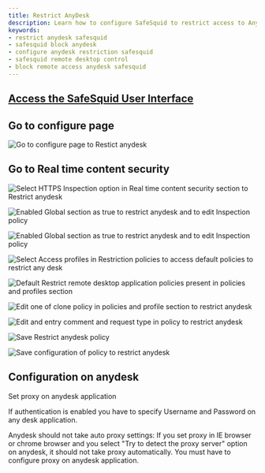 ```yaml
---
title: Restrict AnyDesk
description: Learn how to configure SafeSquid to restrict access to AnyDesk by setting up policies and proxy configurations, ensuring secure network access.
keywords:
- restrict anydesk safesquid
- safesquid block anydesk
- configure anydesk restriction safesquid
- safesquid remote desktop control
- block remote access anydesk safesquid
---
```


## [Access the SafeSquid User Interface](/docs/08-SafeSquid%20Interface/Accessing%20the%20SafeSquid%20Interface.md)
## Go to configure page
![Go to configure page to Restict anydesk](/img/How_To/Restrict_any_desk/image1.webp)

## Go to Real time content security 
![Select HTTPS Inspection option in Real time content security section to Restrict anydesk](/img/How_To/Restrict_any_desk/image2.webp)

![Enabled Global section as true to restrict anydesk and to edit Inspection policy](/img/How_To/Restrict_any_desk/image3.webp)

![Enabled Global section as true to restrict anydesk and to edit Inspection policy](/img/How_To/Restrict_any_desk/image4.webp)

![Select Access profiles in Restriction policies to access default policies to restrict any desk](/img/How_To/Restrict_any_desk/image5.webp)

![Default Restrict remote desktop application policies present in policies and profiles section](/img/How_To/Restrict_any_desk/image6.webp)

![Edit one of clone policy in policies and profile section to restrict anydesk](/img/How_To/Restrict_any_desk/image7.webp)

![Edit and entry comment and request type in policy to restrict anydesk](/img/How_To/Restrict_any_desk/image8.webp)

![Save Restrict anydesk policy](/img/How_To/Restrict_any_desk/image9.webp)

![Save configuration of policy to restrict anydesk](/img/How_To/Restrict_any_desk/image10.webp)

## Configuration on anydesk
Set proxy on anydesk application

If authentication is enabled you have to specify Username and Password on any desk application.

Anydesk should not take auto proxy settings: If you set proxy in IE browser or chrome browser and you select "Try to detect the proxy server" option on anydesk, it should not take proxy automatically. You must have to configure proxy on anydesk application.
